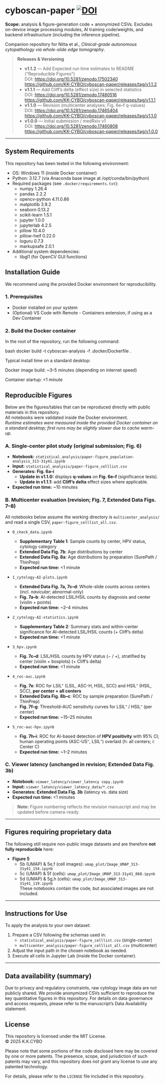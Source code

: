 # cyboscan-paper [![DOI](https://zenodo.org/badge/DOI/10.5281/zenodo.17460807.svg)](https://doi.org/10.5281/zenodo.17460807)
**Scope:** analysis & figure-generation code + anonymized CSVs. Excludes on-device image processing modules, AI training code/weights, and backend infrastructure (including the inference pipeline).

Companion repository for Nitta et al., *Clinical-grade autonomous cytopathology via whole-slide edge tomography*.

> **Releases & Versioning**
> - **v1.1.2** — Add Expected run time estimates to README ("Reproducible Figures")  
>   DOI: https://doi.org/10.5281/zenodo.17502340  
>   https://github.com/KK-CYBO/cyboscan-paper/releases/tag/v1.1.2
> - **v1.1.1** — Add Cliff’s delta (effect size) in selected statistics  
>   DOI: https://doi.org/10.5281/zenodo.17480516  
>   https://github.com/KK-CYBO/cyboscan-paper/releases/tag/v1.1.1
> - **v1.1.0** — Revision (multicenter analyses; Fig. 6e–f q-values)  
>   DOI: https://doi.org/10.5281/zenodo.17465404  
>   https://github.com/KK-CYBO/cyboscan-paper/releases/tag/v1.1.0
> - **v1.0.0** — Initial submission / medRxiv v1  
>   DOI: https://doi.org/10.5281/zenodo.17460808  
>   https://github.com/KK-CYBO/cyboscan-paper/releases/tag/v1.0.0

---

## System Requirements

This repository has been tested in the following environment:

- OS: Windows 11 (inside Docker container)
- Python: 3.12.7 (via Anaconda base image at /opt/conda/bin/python)
- Required packages (see `.docker/requirements.txt`):
  - numpy 1.26.4
  - pandas 2.2.2
  - opencv-python 4.11.0.86
  - matplotlib 3.9.2
  - seaborn 0.13.2
  - scikit-learn 1.5.1
  - jupyter 1.0.0
  - jupyterlab 4.2.5
  - pillow 10.4.0
  - pillow-heif 0.22.0
  - loguru 0.7.3
  - markupsafe 2.0.1
- Additional system dependencies:
  - libgl1 (for OpenCV GUI functions)

## Installation Guide

We recommend using the provided Docker environment for reproducibility.

### 1. Prerequisites

- Docker installed on your system
- (Optional) VS Code with Remote - Containers extension, if using as a Dev Container

### 2. Build the Docker container

In the root of the repository, run the following command:

bash
docker build -t cyboscan-analysis -f .docker/Dockerfile .

Typical install time on a standard desktop:

Docker image build: ~3–5 minutes (depending on internet speed)

Container startup: <1 minute

## Reproducible Figures

Below are the figures/tables that can be reproduced directly with public materials in this repository.  
All notebooks were validated inside the Docker environment.  
*Runtime estimates were measured inside the provided Docker container on a standard desktop; first runs may be slightly slower due to cache warm-up.*

### A. Single-center pilot study (original submission; **Fig. 6**)
- **Notebook:** `statistical_analysis/paper-figure_population-analysis_313-31y41.ipynb`  
- **Input:** `statistical_analysis/paper-figure_celllist.csv`  
- **Generates:** **Fig. 6a–i**  
  - **Update in v1.1.0:** displays **q-values** on **Fig. 6e–f** (significance tests).
  - **Update in v1.1.1:** add **Cliff’s delta** effect sizes where applicable.
- **Expected run time:** ~10 minutes

### B. Multicenter evaluation (revision; **Fig. 7**, Extended Data Figs. 7–8)
All notebooks below assume the working directory is `multicenter_analysis/` and read a single CSV, `paper-figure_celllist_all.csv`.

- `0_check_data.ipynb`  
  - **Supplementary Table 1**: Sample counts by center, HPV status, cytology category  
  - **Extended Data Fig. 7b**: Age distributions by center  
  - **Extended Data Fig. 8a**: Age distributions by preparation (SurePath / ThinPrep)
  - **Expected run time:** <1 minute

- `1_cytology-AI-plots.ipynb`  
  - **Extended Data Fig. 7a, 7c–d**: Whole-slide counts across centers (incl. *navicular*; abnormal-only)  
  - **Fig. 7a–b**: AI-detected LSIL/HSIL counts by diagnosis and center (violin + points)
  - **Expected run time:** ~2–4 minutes

- `2_cytology-AI-statistics.ipynb`  
  - **Supplementary Table 2**: Summary stats and within-center significance for AI-detected LSIL/HSIL counts (+ Cliff’s delta)
  - **Expected run time:** <1 minute

- `3_hpv.ipynb`  
  - **Fig. 7c–d**: LSIL/HSIL counts by HPV status (− / +), stratified by center (violin + boxplots) (+ Cliff’s delta)
  - **Expected run time:** <1 minute

- `4_roc-auc.ipynb`  
  - **Fig. 7e**: ROC for LSIL⁺ (LSIL, ASC-H, HSIL, SCC) and HSIL⁺ (HSIL, SCC), **per center + all centers**  
  - **Extended Data Fig. 8b–c**: ROC by sample preparation (SurePath / ThinPrep)  
  - **Fig. 7f–g**: Threshold–AUC sensitivity curves for LSIL⁺ / HSIL⁺ (per center)
  - **Expected run time:** ~15–25 minutes

- `5_roc-auc-hpv.ipynb`  
  - **Fig. 7h–i**: ROC for AI-based detection of **HPV positivity** with 95% CI; human operating points (ASC-US⁺, LSIL⁺) overlaid (h: all centers; i: Center C)
  - **Expected run time:** ~1–2 minutes

### C. Viewer latency (unchanged in revision; **Extended Data Fig. 3b**)
- **Notebook:** `viewer_latency/viewer_latency copy.ipynb`  
- **Input:** `viewer_latency/viewer_latency_data/*.csv`  
- **Generates:** **Extended Data Fig. 3b** (latency vs. data size)
- **Expected run time:** <1 minutes

> **Note:** Figure numbering reflects the revision manuscript and may be updated before camera-ready.

---

## Figures requiring proprietary data

The following still require non-public image datasets and are therefore **not fully reproducible** here:

- **Figure 5**
  - 5b (UMAP) & 5e,f (cell images): `umap_plot/Image_UMAP_313-31y41_154.ipynb`  
  - 5c (UMAP) & 5f (cells): `umap_plot/Image_UMAP_313-31y41_068.ipynb`  
  - 5d (UMAP) & 5g,h (cells): `umap_plot/Image_UMAP_313-31y41_119.ipynb`  
  These notebooks contain the code, but associated images are not included.

---

## Instructions for Use

To apply the analysis to your own dataset:
1. Prepare a CSV following the schemas used in:
   - `statistical_analysis/paper-figure_celllist.csv` (single-center)  
   - `multicenter_analysis/paper-figure_celllist_all.csv` (multicenter)
2. Adjust the input path in the chosen notebook as needed.
3. Execute all cells in Jupyter Lab (inside the Docker container).

---

## Data availability (summary)

Due to privacy and regulatory constraints, raw cytology image data are not publicly shared. 
We provide anonymized CSVs sufficient to reproduce the key quantitative figures in this repository. 
For details on data governance and access requests, please refer to the manuscript’s Data Availability statement.


## License

This repository is licensed under the MIT License.  
© 2025 K.K.CYBO

Please note that some portions of the code disclosed here may be covered by one or more patents. The presence, scope, and jurisdiction of such patents may vary, and this repository does not grant any license to use any patented technology.


For details, please refer to the `LICENSE` file included in this repository.
